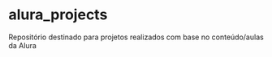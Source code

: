 # alura_projects
Repositório destinado para projetos realizados com base no conteúdo/aulas da Alura
